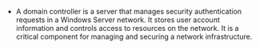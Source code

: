 - A domain controller is a server that manages security authentication requests in a Windows Server network. It stores user account information and controls access to resources on the network. It is a critical component for managing and securing a network infrastructure.